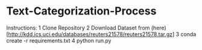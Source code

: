 # Text-Categorization-Process

Instructions:
1 Clone Repository
2 Download Dataset from (here)[http://kdd.ics.uci.edu/databases/reuters21578/reuters21578.tar.gz]
3 conda create -r requirements.txt
4 python run.py